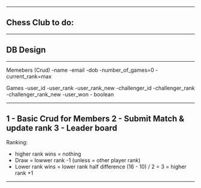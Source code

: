 --------------------------------------------
## Chess Club to do:
--------------------------------------------
## DB Design
--------------------------------------------
Memebers (Crud)
-name
-email
-dob
-number_of_games=0
-current_rank=max

Games
-user_id
-user_rank
-user_rank_new
-challenger_id
-challenger_rank
-challenger_rank_new
-user_won - boolean

---------------------------------
1 - Basic Crud for Members
2 - Submit Match & update rank
3 - Leader board
---------------------------------
Ranking:
- higher rank wins = nothing
- Draw = lowwer rank -1 (unless = other player rank)
- Lower rank wins = lower rank half difference (16 - 10) / 2 = 3
		  = higher rank +1
--------------------------------------------